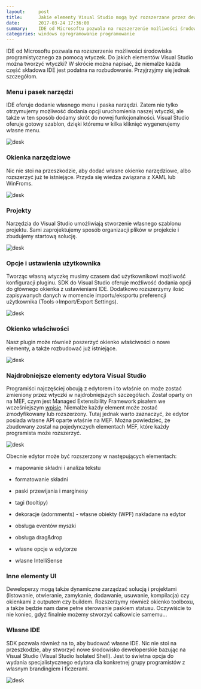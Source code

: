```yaml
---
layout:     post
title:      Jakie elementy Visual Studio mogą być rozszerzane przez deweloperów?
date:       2017-03-24 17:36:00
summary:    IDE od Microsoftu pozwala na rozszerzenie możliwości środowiska programistycznego za pomocą wtyczek. Do jakich elementów Visual Studio można tworzyć wtyczki? W skrócie można napisać, że niemalże każda część składowa IDE jest podatna na rozbudowanie. Przyjrzyjmy się jednak szczegółom.   Menu i pasek ...
categories: windows oprogramowanie programowanie
---
```




IDE od Microsoftu pozwala na rozszerzenie możliwości środowiska programistycznego za pomocą wtyczek. Do jakich elementów Visual Studio można tworzyć wtyczki? W skrócie można napisać, że niemalże każda część składowa IDE jest podatna na rozbudowanie. Przyjrzyjmy się jednak szczegółom.   



### Menu i pasek narzędzi


IDE oferuje dodanie własnego menu i paska narzędzi. Zatem nie tylko otrzymujemy możliwość dodania opcji uruchomienia naszej wtyczki, ale także w ten sposób dodamy skrót do nowej funkcjonalności. Visual Studio oferuje gotowy szablon, dzięki któremu w kilka kliknięć wygenerujemy własne menu.



![desk](https://raw.githubusercontent.com/djfoxer/djfoxer.github.io/master/_img/2017-3-24-_16_/g_-_608x405_-_-_80061x20170322183239_0.png)





### Okienka narzędziowe


Nic nie stoi na przeszkodzie, aby dodać własne okienko narzędziowe, albo rozszerzyć już te istniejące. Przyda się wiedza związana z XAML lub WinFroms.  



![desk](https://raw.githubusercontent.com/djfoxer/djfoxer.github.io/master/_img/2017-3-24-_16_/g_-_608x405_-_-_80061x20170322183239_1.PNG)





### Projekty


Narzędzia do Visual Studio umożliwiają stworzenie własnego szablonu projektu. Sami zaprojektujemy sposób organizacji plików w projekcie i zbudujemy startową solucję.



![desk](https://raw.githubusercontent.com/djfoxer/djfoxer.github.io/master/_img/2017-3-24-_16_/g_-_608x405_-_-_80061x20170322183239_2.PNG)





### Opcje i ustawienia użytkownika


Tworząc własną wtyczkę musimy czasem dać użytkownikowi możliwość konfiguracji pluginu. SDK do Visual Studio oferuje możliwość dodania opcji do głównego okienka z ustawieniami IDE. Dodatkowo rozszerzymy ilość zapisywanych danych w momencie importu/eksportu preferencji użytkownika (Tools->Import/Export Settings).



![desk](https://raw.githubusercontent.com/djfoxer/djfoxer.github.io/master/_img/2017-3-24-_16_/g_-_608x405_-_-_80061x20170322183239_3.png)





### Okienko właściwości


Nasz plugin może również poszerzyć okienko właściwości o nowe elementy, a także rozbudować już istniejące.



![desk](https://raw.githubusercontent.com/djfoxer/djfoxer.github.io/master/_img/2017-3-24-_16_/g_-_608x405_-_-_80061x20170322183239_4.PNG)









### Najdrobniejsze elementy edytora Visual Studio


Programiści najczęściej obcują z edytorem i to właśnie on może zostać zmieniony przez wtyczki w najdrobniejszych szczegółach. Został oparty on na MEF, czym jest Managed Extensibility Framework pisałem we wcześniejszym [wpisie](https://www.dobreprogramy.pl/djfoxer/Managed-Extensibility-Framework-system-pluginow-do-aplikacji-.NET-od-Microsoftu,80021.html). Niemalże każdy element może zostać zmodyfikowany lub rozszerzony. Tutaj jednak warto zaznaczyć, że edytor posiada własne API oparte właśnie na MEF. Można powiedzieć, że zbudowany został na pojedynczych elementach MEF, które każdy programista może rozszerzyć.



![desk](https://raw.githubusercontent.com/djfoxer/djfoxer.github.io/master/_img/2017-3-24-_16_/g_-_608x405_-_-_80061x20170322190613_0.png)



Obecnie edytor może być rozszerzony w następujących elementach:


  * mapowanie składni i analiza tekstu


  * formatowanie składni


  * paski przewijania i marginesy


  * tagi (tooltipy)


  * dekoracje (adornments) - własne obiekty (WPF) nakładane na edytor


  * obsługa eventów myszki


  * obsługa drag&drop


  * własne opcje w edytorze


  * własne IntelliSense






### Inne elementy UI


Deweloperzy mogą także dynamiczne zarządzać solucją i projektami (listowanie, otwieranie, zamykanie, dodawanie, usuwanie, kompilacja) czy okienkami z outputem czy buildem. Rozszerzymy również okienko toolboxu, a także będzie nam dane pełne sterowanie paskiem statusu. Oczywiście to nie koniec, gdyż finalnie możemy stworzyć całkowicie samemu...





### Własne IDE


SDK pozwala również na to, aby budować własne IDE. Nic nie stoi na przeszkodzie, aby stworzyć nowe środowisko deweloperskie bazując na Visual Studio (Visual Studio Isolated Shell). Jest to świetna opcja do wydania specjalistycznego edytora dla konkretnej grupy programistów z własnym brandingiem i ficzerami.



![desk](https://raw.githubusercontent.com/djfoxer/djfoxer.github.io/master/_img/2017-3-24-_16_/g_-_608x405_-_-_80061x20170322184602_0.png)


